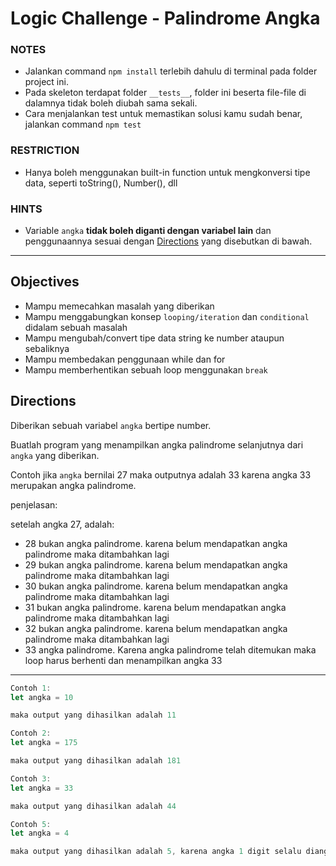 # Logic Challenge - Palindrome Angka

### NOTES

- Jalankan command `npm install` terlebih dahulu di terminal pada folder project ini.
- Pada skeleton terdapat folder `__tests__`, folder ini beserta file-file di dalamnya tidak boleh diubah sama sekali.
- Cara menjalankan test untuk memastikan solusi kamu sudah benar, jalankan command `npm test`

### RESTRICTION

- Hanya boleh menggunakan built-in function untuk mengkonversi tipe data, seperti toString(), Number(), dll

### HINTS

- Variable `angka` **tidak boleh diganti dengan variabel lain** dan penggunaannya sesuai dengan [Directions](#directions) yang disebutkan di bawah.

---

## Objectives

- Mampu memecahkan masalah yang diberikan
- Mampu menggabungkan konsep `looping/iteration` dan `conditional` didalam sebuah masalah
- Mampu mengubah/convert tipe data string ke number ataupun sebaliknya
- Mampu membedakan penggunaan while dan for
- Mampu memberhentikan sebuah loop menggunakan `break`

## Directions

Diberikan sebuah variabel `angka` bertipe number.

Buatlah program yang menampilkan angka palindrome selanjutnya dari `angka` yang diberikan.

Contoh jika `angka` bernilai 27 maka outputnya adalah 33 karena angka 33 merupakan angka palindrome.

penjelasan:

setelah angka 27, adalah:

- 28 bukan angka palindrome. karena belum mendapatkan angka palindrome maka ditambahkan lagi
- 29 bukan angka palindrome. karena belum mendapatkan angka palindrome maka ditambahkan lagi
- 30 bukan angka palindrome. karena belum mendapatkan angka palindrome maka ditambahkan lagi
- 31 bukan angka palindrome. karena belum mendapatkan angka palindrome maka ditambahkan lagi
- 32 bukan angka palindrome. karena belum mendapatkan angka palindrome maka ditambahkan lagi
- 33 angka palindrome. Karena angka palindrome telah ditemukan maka loop harus berhenti dan menampilkan angka 33

---

```js
Contoh 1:
let angka = 10

maka output yang dihasilkan adalah 11

Contoh 2:
let angka = 175

maka output yang dihasilkan adalah 181

Contoh 3:
let angka = 33

maka output yang dihasilkan adalah 44

Contoh 5:
let angka = 4

maka output yang dihasilkan adalah 5, karena angka 1 digit selalu dianggap palindrome
```
